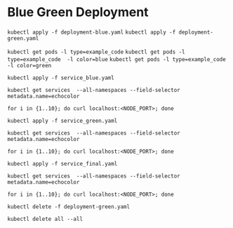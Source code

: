 # Blue Green Deployment

`kubectl apply -f deployment-blue.yaml`
`kubectl apply -f deployment-green.yaml`

`kubectl get pods -l type=example_code`
`kubectl get pods -l type=example_code  -l color=blue`
`kubectl get pods -l type=example_code  -l color=green`

`kubectl apply -f service_blue.yaml`

`kubectl get services  --all-namespaces --field-selector metadata.name=echocolor`

`for i in {1..10}; do curl localhost:<NODE_PORT>; done`

`kubectl apply -f service_green.yaml`

`kubectl get services  --all-namespaces --field-selector metadata.name=echocolor`

`for i in {1..10}; do curl localhost:<NODE_PORT>; done`

`kubectl apply -f service_final.yaml`

`kubectl get services  --all-namespaces --field-selector metadata.name=echocolor`

`for i in {1..10}; do curl localhost:<NODE_PORT>; done`

`kubectl delete -f deployment-green.yaml`

`kubectl delete all --all`
